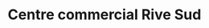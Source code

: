 ---
title: "Centre commercial Rive Sud"
url: /arnage/centre-commercial-rive-sud/
shop: Einkaufszentrum
---